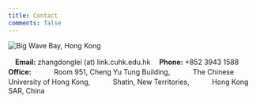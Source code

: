 ```yaml
---
title: Contact
comments: false
---
```


![Big Wave Bay, Hong Kong](https://site-1256060851.file.myqcloud.com/images/photos/香港：大浪湾.jpg!600x)

　**Email:** zhangdonglei (at) link.cuhk.edu.hk
　**Phone:** +852 3943 1588
　**Office:** 
　　　Room 951, Cheng Yu Tung Building,
　　　The Chinese University of Hong Kong,
　　　Shatin, New Territories,
　　　Hong Kong SAR, China
